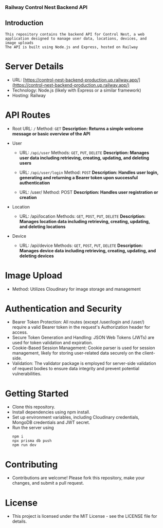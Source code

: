 ### Railway Control Nest Backend API

## Introduction
    This repository contains the backend API for Control Nest, a web application designed to manage user data, locations, devices, and image uploads
    The API is built using Node.js and Express, hosted on Railway
    
#  Server Details
- URL: [https://control-nest-backend-production.up.railway.app/](https://control-nest-backend-production.up.railway.app/)
- Technology: Node.js (likely with Express or a similar framework)
- Hosting: Railway
  
#  API Routes
  - Root
    URL: `/`
    Method: `GET`
    **Description: Returns a simple welcome message or basic overview of the API**
    
  - User
    - URL: `/api/user`
      Methods: `GET`, `PUT`, `DELETE`
      **Description: Manages user data including retrieving, creating, updating, and deleting users**
    
    - URL: `/api/user/login`
      Method: `POST`
      **Description: Handles user login, generating and returning a Bearer token upon successful authentication**

    - URL: /user/
      Method: POST
      **Description: Handles user registration or creation**

  - Location
    - URL: /api/location
      Methods: `GET`, `POST`, `PUT`, `DELETE`
      **Description: Manages location data including retrieving, creating, updating, and deleting locations**
  - Device
    - URL: /api/device
      Methods: `GET`, `POST`, `PUT`, `DELETE`
      **Description: Manages device data including retrieving, creating, updating, and deleting devices**

# Image Upload
  - Method: Utilizes Cloudinary for image storage and management

# Authentication and Security
- Bearer Token Protection: All routes (except /user/login and /user/) require a valid Bearer token in the request's Authorization header for access.
- Secure Token Generation and Handling: JSON Web Tokens (JWTs) are used for token validation and expiration.
- Cookie-Based Session Management: Cookie parser is used for session management, likely for storing user-related data securely on the client-side.
- Validation: The validator package is employed for server-side validation of request bodies to ensure data integrity and prevent potential vulnerabilities.

# Getting Started
- Clone this repository.
- Install dependencies using npm install.
- Set up environment variables, including Cloudinary credentials, MongoDB credentials and JWT secret.
- Run the server using
   ```
   npm i
   npx prisma db push
   npm run dev
  ```
  
# Contributing
- Contributions are welcome! Please fork this repository, make your changes, and submit a pull request.

# License
- This project is licensed under the MIT License - see the LICENSE file for details.
